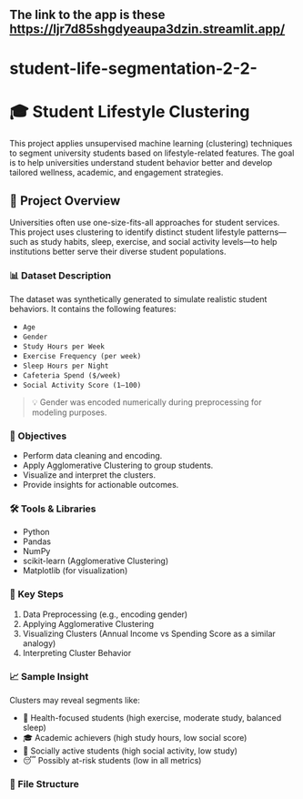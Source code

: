 ## The link to the app is these https://ljr7d85shgdyeaupa3dzin.streamlit.app/
# student-life-segmentation-2-2-
# 🎓 Student Lifestyle Clustering

This project applies unsupervised machine learning (clustering) techniques to segment university students based on lifestyle-related features. The goal is to help universities understand student behavior better and develop tailored wellness, academic, and engagement strategies.

## 🧠 Project Overview

Universities often use one-size-fits-all approaches for student services. This project uses clustering to identify distinct student lifestyle patterns—such as study habits, sleep, exercise, and social activity levels—to help institutions better serve their diverse student populations.

### 📊 Dataset Description

The dataset was synthetically generated to simulate realistic student behaviors. It contains the following features:

- `Age`
- `Gender`
- `Study Hours per Week`
- `Exercise Frequency (per week)`
- `Sleep Hours per Night`
- `Cafeteria Spend ($/week)`
- `Social Activity Score (1–100)`

> 💡 Gender was encoded numerically during preprocessing for modeling purposes.

### 🎯 Objectives

- Perform data cleaning and encoding.
- Apply Agglomerative Clustering to group students.
- Visualize and interpret the clusters.
- Provide insights for actionable outcomes.

### 🛠️ Tools & Libraries

- Python
- Pandas
- NumPy
- scikit-learn (Agglomerative Clustering)
- Matplotlib (for visualization)

### 📌 Key Steps

1. Data Preprocessing (e.g., encoding gender)
2. Applying Agglomerative Clustering
3. Visualizing Clusters (Annual Income vs Spending Score as a similar analogy)
4. Interpreting Cluster Behavior

### 📈 Sample Insight

Clusters may reveal segments like:

- 🧘 Health-focused students (high exercise, moderate study, balanced sleep)
- 🎓 Academic achievers (high study hours, low social score)
- 🕺 Socially active students (high social activity, low study)
- 😴 Possibly at-risk students (low in all metrics)

### 📁 File Structure

